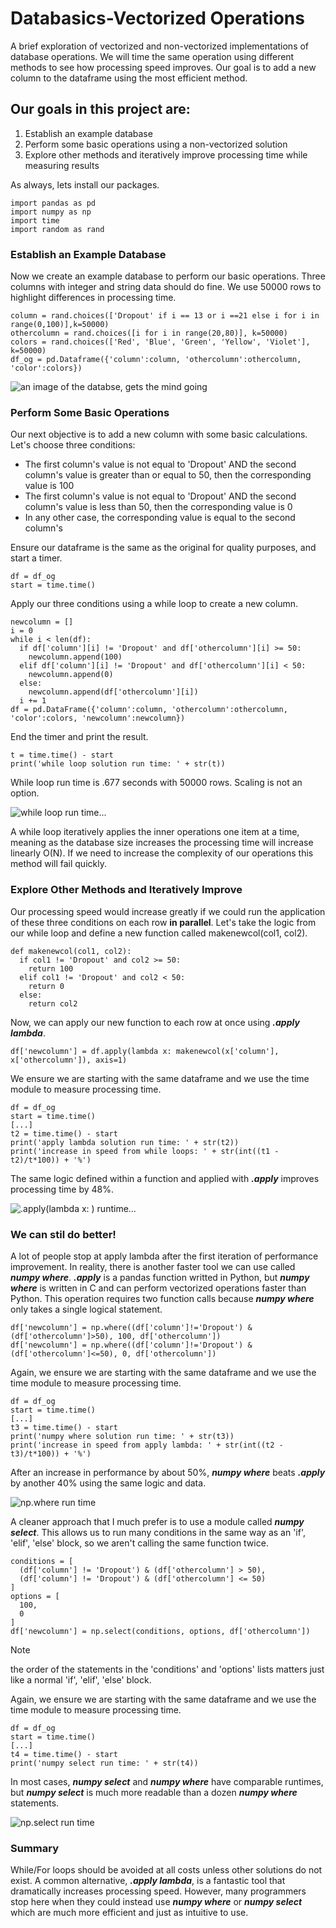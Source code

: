 # Databasics-Vectorized Operations

A brief exploration of vectorized and non-vectorized implementations of database operations. We will time the same operation using different methods to see how processing speed improves. Our goal is to add a new column to the dataframe using the most efficient method.

## Our goals in this project are:

1. Establish an example database
2. Perform some basic operations using a non-vectorized solution
3. Explore other methods and iteratively improve processing time while measuring results

As always, lets install our packages.

    import pandas as pd
    import numpy as np
    import time
    import random as rand

### Establish an Example Database

Now we create an example database to perform our basic operations. Three columns with integer and string data should do fine. We use 50000 rows to highlight differences in processing time.

    column = rand.choices(['Dropout' if i == 13 or i ==21 else i for i in range(0,100)],k=50000)
    othercolumn = rand.choices([i for i in range(20,80)], k=50000)
    colors = rand.choices(['Red', 'Blue', 'Green', 'Yellow', 'Violet'], k=50000)
    df_og = pd.Dataframe({'column':column, 'othercolumn':othercolumn, 'color':colors})

![an image of the databse, gets the mind going](https://github.com/maxwellabgit/Databasics-VectorizedOps/blob/main/githubprofilebuildlast.png)

### Perform Some Basic Operations

Our next objective is to add a new column with some basic calculations. Let's choose three conditions: 
- The first column's value is not equal to 'Dropout' AND the second column's value is greater than or equal to 50, then the corresponding value is 100
- The first column's value is not equal to 'Dropout' AND the second column's value is less than 50, then the corresponding value is 0
- In any other case, the corresponding value is equal to the second column's

Ensure our dataframe is the same as the original for quality purposes, and start a timer.

    df = df_og
    start = time.time()

Apply our three conditions using a while loop to create a new column.

    newcolumn = []
    i = 0
    while i < len(df):
      if df['column'][i] != 'Dropout' and df['othercolumn'][i] >= 50:
        newcolumn.append(100)
      elif df['column'][i] != 'Dropout' and df['othercolumn'][i] < 50:
        newcolumn.append(0)
      else:
        newcolumn.append(df['othercolumn'][i])
      i += 1
    df = pd.DataFrame({'column':column, 'othercolumn':othercolumn, 'color':colors, 'newcolumn':newcolumn})

End the timer and print the result.

    t = time.time() - start
    print('while loop solution run time: ' + str(t))

While loop run time is .677 seconds with 50000 rows. Scaling is not an option.

![while loop run time...](https://github.com/maxwellabgit/Databasics-VectorizedOps/blob/main/github112.png)

A while loop iteratively applies the inner operations one item at a time, meaning as the database size increases the processing time will increase linearly O(N). If we need to increase the complexity of our operations this method will fail quickly.

### Explore Other Methods and Iteratively Improve

Our processing speed would increase greatly if we could run the application of these three conditions on each row __in parallel__. Let's take the logic from our while loop and define a new function called makenewcol(col1, col2).

    def makenewcol(col1, col2):
      if col1 != 'Dropout' and col2 >= 50:
        return 100
      elif col1 != 'Dropout' and col2 < 50:
        return 0
      else:
        return col2

Now, we can apply our new function to each row at once using *__.apply lambda__*. 

    df['newcolumn'] = df.apply(lambda x: makenewcol(x['column'], x['othercolumn']), axis=1)

We ensure we are starting with the same dataframe and we use the time module to measure processing time.

    df = df_og
    start = time.time()
    [...]
    t2 = time.time() - start
    print('apply lambda solution run time: ' + str(t2))
    print('increase in speed from while loops: ' + str(int((t1 - t2)/t*100)) + '%')

The same logic defined within a function and applied with *__.apply__* improves processing time by 48%.

![.apply(lambda x: ) runtime...](https://github.com/maxwellabgit/Databasics-VectorizedOps/blob/main/github111.png)

### __We can stil do better!__

A lot of people stop at apply lambda after the first iteration of performance improvement. In reality, there is another faster tool we can use called *__numpy where__*. *__.apply__* is a pandas function writted in Python, but *__numpy where__* is written in C and can perform vectorized operations faster than Python. This operation requires two function calls because *__numpy where__* only takes a single logical statement.

    df['newcolumn'] = np.where((df['column']!='Dropout') & (df['othercolumn']>50), 100, df['othercolumn'])
    df['newcolumn'] = np.where((df['column']!='Dropout') & (df['othercolumn']<=50), 0, df['othercolumn'])

Again, we ensure we are starting with the same dataframe and we use the time module to measure processing time.

    df = df_og
    start = time.time()
    [...]
    t3 = time.time() - start
    print('numpy where solution run time: ' + str(t3))
    print('increase in speed from apply lambda: ' + str(int((t2 - t3)/t*100)) + '%')

After an increase in performance by about 50%, *__numpy where__* beats *__.apply__* by another 40% using the same logic and data.

![*__np.where__* run time](https://github.com/maxwellabgit/Databasics-VectorizedOps/blob/main/Screenshot%202023-11-08%20195301.png)

A cleaner approach that I much prefer is to use a module called *__numpy select__*. This allows us to run many conditions in the same way as an 'if', 'elif', 'else' block, so we aren't calling the same function twice.

    conditions = [
      (df['column'] != 'Dropout') & (df['othercolumn'] > 50),
      (df['column'] != 'Dropout') & (df['othercolumn'] <= 50)
    ]
    options = [
      100,
      0
    ]
    df['newcolumn'] = np.select(conditions, options, df['othercolumn'])

> [!NOTE]
> the order of the statements in the 'conditions' and 'options' lists matters just like a normal 'if', 'elif', 'else' block.

Again, we ensure we are starting with the same dataframe and we use the time module to measure processing time.

    df = df_og
    start = time.time()
    [...]
    t4 = time.time() - start
    print('numpy select run time: ' + str(t4))

In most cases, *__numpy select__* and *__numpy where__* have comparable runtimes, but *__numpy select__* is much more readable than a dozen *__numpy where__* statements.

![*__np.select__* run time](https://github.com/maxwellabgit/Databasics-VectorizedOps/blob/main/Screenshot%202023-11-08%20195345.png)

### Summary

While/For loops should be avoided at all costs unless other solutions do not exist. A common alternative, *__.apply lambda__*, is a fantastic tool that dramatically increases processing speed. However, many programmers stop here when they could instead use *__numpy where__* or *__numpy select__* which are much more efficient and just as intuitive to use.

